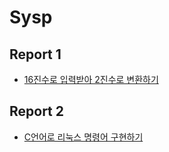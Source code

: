 # Sysp

## Report 1
- [16진수로 입력받아 2진수로 변환하기](https://github.com/pwrwpw/Sysp/tree/main/0404)
## Report 2
- [C언어로 리눅스 명령어 구현하기](https://github.com/pwrwpw/Sysp/tree/main/Report2)
